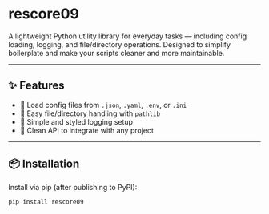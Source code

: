 # rescore09

A lightweight Python utility library for everyday tasks — including config loading, logging, and file/directory operations. Designed to simplify boilerplate and make your scripts cleaner and more maintainable.

---

## ✨ Features

- 🔧 Load config files from `.json`, `.yaml`, `.env`, or `.ini`
- 📂 Easy file/directory handling with `pathlib`
- 📜 Simple and styled logging setup
- 🔌 Clean API to integrate with any project

---

## 📦 Installation

Install via pip (after publishing to PyPI):

```bash
pip install rescore09

